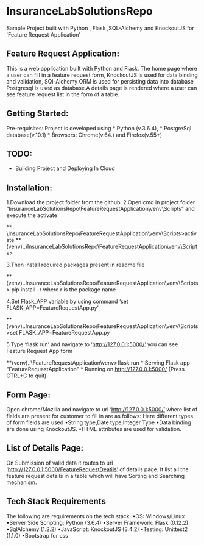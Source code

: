 # InsuranceLabSolutionsRepo
Sample Project built with Python , Flask ,SQL-Alchemy and KnockoutJS for 'Feature Request Application'

## Feature Request Application:
This is a web application built with Python and Flask.
The home page where a user can fill in a feature request form, KnockoutJS is used for data binding and validation,
SQl-Alchemy ORM is used for persisting data into database Postgresql is used as database.A details page is rendered where a user can see feature 
request list in the form of a table.

## Getting Started:
Pre-requisites: Project is developed using
	* Python (v.3.6.4), 
	* PostgreSql database(v.10.1)
	* Browsers: Chrome(v.64.) and Firefox(v.55+)	

## TODO:
* Building Project and Deploying In Cloud

## Installation:
1.Download the project folder from the github.
2.Open cmd in project folder “InsuranceLabSolutionsRepo\FeatureRequestApplication\venv\Scripts” and execute the activate

**.. \InsuranceLabSolutionsRepo\FeatureRequestApplication\venv\Scripts>activate
**(venv)..\InsuranceLabSolutionsRepo\FeatureRequestApplication\venv\Scripts>
	
3.Then install required packages present in readme file 

**(venv)..InsuranceLabSolutionsRepo\FeatureRequestApplication\venv\Scripts> pip install –r where r is the package name

4.Set Flask_APP variable by using command ‘set FLASK_APP=FeatureRequestApp.py’

**(venv)..InsuranceLabSolutionsRepo\FeatureRequestApplication\venv\Scripts>set FLASK_APP=FeatureRequestApp.py
    
5.Type ‘flask run’ and navigate to ‘http://127.0.0.1:5000/’ you can see Feature Request App form

**(venv)..\FeatureRequestApplication\venv>flask run
						* Serving Flask app "FeatureRequestApplication"
						* Running on http://127.0.0.1:5000/ (Press CTRL+C to quit)

## Form Page:
Open chrome/Mozilla and navigate to url ‘http://127.0.0.1:5000/’ where list of fields are present for customer to fill
in are as follows:
Here different types of form fields are used 
	•String type,Date type,Integer Type
	•Data binding are done using KnockoutJS.
	•HTML attributes are used for validation.

## List of Details Page:
On Submission of valid data it routes to url ‘http://127.0.0.1:5000/FeatureRequestDeatils’ of details page.
It list all the feature request details in a table which will have Sorting and Searching mechanism.

## Tech Stack Requirements
The following are requirements on the tech stack.
	•OS: Windows/Linux
	•Server Side Scripting: Python (3.6.4)
	•Server Framework: Flask (0.12.2)
	•SqlAlchemy (1.2.2)
	•JavaScript: KnockoutJS (3.4.2)
	•Testing: Unittest2 (1.1.0)
	•Bootstrap for css
